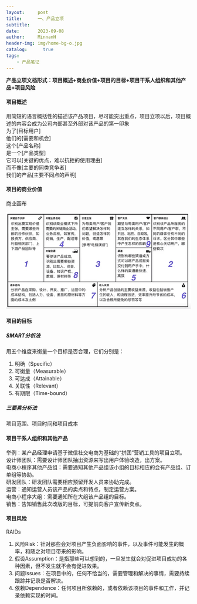 ```yaml
---
layout:     post
title:      一、产品立项
subtitle:   
date:       2023-09-08
author:     MinnanH
header-img: img/home-bg-o.jpg
catalog: 	  true
tags:
    - 产品笔记
---
```


**产品立项文档形式：项目概述+商业价值+项目的目标+项目干系人组织和其他产品+项目风险**  

#### 项目概述
用简短的语言概括性的描述该产品项目，尽可能突出重点，项目立项以后，项目概述的内容会成为公司内部甚至外部对该产品的第一印象  
为了[目标用户]  
他们的[需要和机会]  
这个[产品名称]  
是一个[产品类型]  
它可以[关键的优点，难以抗拒的使用理由]  
而不像[主要的同类竞争者]  
我们的产品[主要不同点的声明]  

#### 项目的商业价值
商业画布

![商业画布](/img-post/business-canvas.png)

#### 项目的目标

##### SMART分析法  
用五个维度来衡量一个目标是否合理，它们分别是：  
1. 明确（Specific）
2. 可衡量（Measurable）
3. 可达成（Attainable）
4. 关联性（Relevant）
5. 有期限（Time-bound）

##### 三要素分析法
项目范围、项目时间和项目成本

#### 项目干系人组织和其他产品
举例：某产品经理申请基于微信社交电商为基础的“拼团”营销工具的项目立项。  
设计师团队：需要设计师团队抽出资源来写出用户体验改造，出方案。  
电商小程序其他产品组：需要通知其他产品组该小组的目标相应的会有产品组、订单组等协助。  
研发团队：研发团队需要相应预留开发人员来协助完成。  
运营：通知运营人员该产品的卖点和特点，制定运营方案。  
电商小程序大组：需要通知所在大组该产品组的目标。  
销售：告知销售此次改版的目标，可提前向客户宣传新卖点。  

#### 项目风险
RAIDs  

1. 风险Risk：针对那些会对项目产生负面影响的事件，以及事件可能发生的概率，和随之对项目带来的影响。
2. 假设Assumption：是指那些可以想到的，一旦发生就会对促进项目成功的各种因素，但不发生就不会有促进效果。
3. 问题Issues：在项目中的，任何不恰当的，需要管理和解决的事情，需要持续跟踪并记录是否解决。
4. 依赖Dependence：任何项目所依赖的，或者依赖该项目的事件和工作，并记录依赖实现的时间。